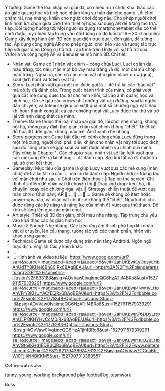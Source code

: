 Ý tưởng: Game thể loại nhập vai giải đố, có nhiều màn chơi. Khai thác các ảo giác quang học và hình học nhằm tăng sự hấp dẫn cho game. Lối chơi chậm rãi, nhẹ nhàng, khiến cho người chơi động não. Cho phép người chơi linh hoạt lựa chọn giữa chơi trên thiết bị hoặc sử dụng AR để tương tác trực tiếp. 
Đối tượng hướng tới: Mọi người sử dụng smartphone/tablet đều có thể chơi được, tuy nhiên tập trung vào đối tượng có độ tuổi từ 16 – 30. 
Giao diện: Game xây dựng hình ảnh 3D nên giao diện trực quan, đơn giản, dễ tương tác. Áp dụng công nghệ AR cho phép người chơi tiếp xúc và tương tác trực tiếp với giao diện
Công cụ hỗ trợ: Lập trình trên Unity với sự hỗ trợ của Vuforia về công nghệ AR và Blender về mô hình 3D. 
Chi tiết:
-	Nhân vật: Game có 1 nhân vật chính – công chúa Luci. Luci có làn da màu trắng, tóc nâu, mặc một bộ váy màu trắng và đội một cái mũ chóp màu trắng. Ngoài ra, còn có các nhân vật phụ gồm: black crow (quạ), soul (linh hồn) và totem (vật tổ)
-	Story: Luci phải vượt qua một nơi được gọi là ... để trả lại các “bảo vật” mà cô ấy đã đánh cắp. Trong cuộc hành trình của mình, cô phải vượt qua các mê cung được tạo từ các hình khối, các ảo ảnh quang học và hình học. Cô sẽ gặp các crows như những vật cản đường, soul là người dẫn chuyện, và totem sẽ giúp cô vượt qua một số chướng ngại vật. Sau khi hoàn thành xong tất cả các chướng ngại vật Lucy được tha thứ và trở lại với hình dạng thật của mình.
-	Theme: Game thuộc thể loại nhập vai giải đố, lối chơi nhẹ nhàng, không hối hả, không quy định thời gian, nhân vật chính không “chết”. Thiết kế đồ họa 3D đơn giản, không màu mè. Âm thanh nhẹ nhàng.
-	Story progression: Game bắt đầu với cảnh công chúa Lucy đứng trong một mê cung, người chơi phải điều khiển cho nhân vật này tới được đích, sau đó công chúa sẽ gặp soul và biết được nhiệm vụ chính của mình. Đây cũng là Chapter 1. Các chapter sau, nhân vật sẽ lần lượt vượt qua các mê cung để trả lại những … đã đánh cắp. Sau khi tất cả đã được trả lại, trò chơi kết thúc.
-	Gameplay: Mục tiêu của game là giúp Lucy vượt qua các mê cung (màn chơi) để trả lại tất cả các …. mà cô đã đánh cắp. Người chơi sẽ tương tác với màn chơi như sau:
o	Chơi trên điện thoại: 
	Tap on the screen: Chỉ định địa điểm để nhân vật di chuyển tới
	Drag and drop: kéo thả, di chuyển, xoay các chướng ngại vật.
	Strategy: chiến thuật để vượt qua màn chơi
o	Chơi bằng AR
	…
	…
	…
Game sẽ không có item hoặc power-ups nào, và nhân vật chính sẽ không thể “chết”. Người chơi chỉ được dùng các kỹ năng và năng lực của mình để vượt qua thử thách. Độ khó sẽ tăng lên qua các màn chơi.
-	Art style: Thiết kế 3D đơn giản, phối màu nhẹ nhàng. Tập trung chủ yếu vào khai thác các ảo giác hình học.
-	Music & Sound: Nhẹ nhàng. Các hiệu ứng âm thanh phù hợp khi nhân vật di chuyển, lên cầu thang, tương tác với các thành phần, nhân vật khác trong game.
-	Technical: Game sẽ được xây dựng trên nền tảng Android. Ngôn ngữ mặc định: English
Các ý kiến khác:
-	…
-	…
Hình ảnh và video tư liệu:
https://www.google.com/url?sa=i&source=images&cd=&cad=rja&uact=8&ved=2ahUKEwiOyOesyLHbAhUdTY8KHej6Bn8QjRx6BAgBEAU&url=https%3A%2F%2Fblenderartists.org%2Ft%2Fisometric-illusion%2F633183&psig=AOvVaw0IvqkmcQG6HzATjif4BRo8&ust=1527911579339291
https://www.google.com/url?sa=i&source=images&cd=&cad=rja&uact=8&ved=2ahUKEwji4NW1yLHbAhVFrY8KHUYACtEQjRx6BAgBEAU&url=https%3A%2F%2Fdribbble.com%2Fshots%2F1775348-Optical-Illusions-Study-III&psig=AOvVaw0IvqkmcQG6HzATjif4BRo8&ust=1527911579339291
https://www.google.com/url?sa=i&source=images&cd=&cad=rja&uact=8&ved=2ahUKEwjK76DDyLHbAhULPI8KHYHvCcMQjRx6BAgBEAU&url=https%3A%2F%2Fdribbble.com%2Fshots%2F1775283-Optical-Illusions-Study-I&psig=AOvVaw0IvqkmcQG6HzATjif4BRo8&ust=1527911579339291
https://www.google.com/url?sa=i&source=images&cd=&cad=rja&uact=8&ved=2ahUKEwim1uO2uLHbAhVGto8KHd1EDB0QjRx6BAgBEAU&url=https%3A%2F%2Fwww.pinterest.com%2Fpin%2F822821794389247613%2F&psig=AOvVaw2CCoaBhLWj0TjIKN4BKKM5&ust=1527907313388557




<magazine>
  Coffee watercolor 
  
  funny, young, working background
  play football bg, teamwork
  
  Boss


